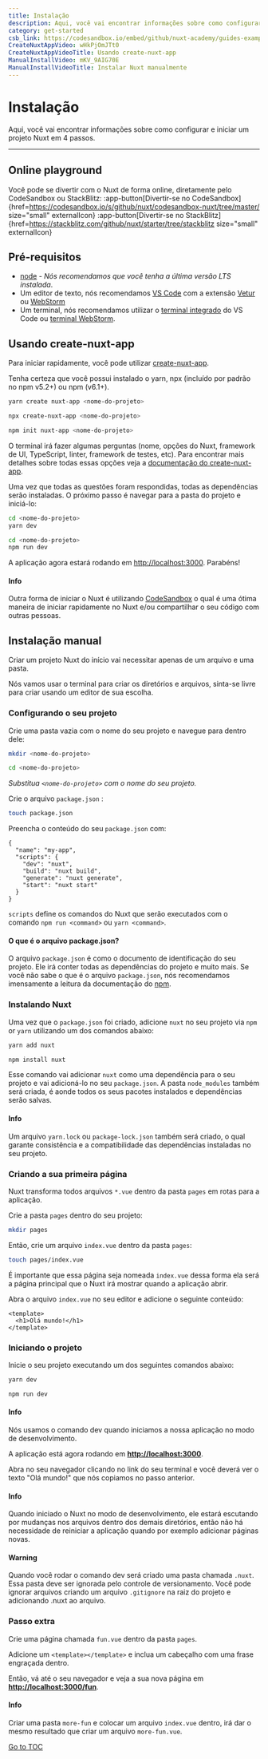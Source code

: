 ```yaml
---
title: Instalação
description: Aqui, você vai encontrar informações sobre como configurar e iniciar um projeto Nuxt em 4 passos.
category: get-started
csb_link: https://codesandbox.io/embed/github/nuxt-academy/guides-examples/tree/master/01_get_started/01_installation?fontsize=14&hidenavigation=1&theme=dark
CreateNuxtAppVideo: wHkPjOmJTt0
CreateNuxtAppVideoTitle: Usando create-nuxt-app
ManualInstallVideo: mKV_9AIG70E
ManualInstallVideoTitle: Instalar Nuxt manualmente
---
```


# Instalação

Aqui, você vai encontrar informações sobre como configurar e iniciar um projeto Nuxt em 4 passos.

---

## Online playground

Você pode se divertir com o Nuxt de forma online, diretamente pelo CodeSandbox ou StackBlitz:
:app-button[Divertir-se no CodeSandbox]{href=https://codesandbox.io/s/github/nuxt/codesandbox-nuxt/tree/master/ size="small" externalIcon}
:app-button[Divertir-se no StackBlitz]{href=https://stackblitz.com/github/nuxt/starter/tree/stackblitz size="small" externalIcon}

## Pré-requisitos

- [node](https://nodejs.org) - _Nós recomendamos que você tenha a última versão LTS instalada_.
- Um editor de texto, nós recomendamos [VS Code](https://code.visualstudio.com/) com a extensão [Vetur](https://marketplace.visualstudio.com/items?itemName=octref.vetur) ou [WebStorm](https://www.jetbrains.com/webstorm/)
- Um terminal, nós recomendamos utilizar o [terminal integrado](https://code.visualstudio.com/docs/editor/integrated-terminal) do VS Code ou [terminal WebStorm](https://www.jetbrains.com/help/webstorm/terminal-emulator.html).

## Usando create-nuxt-app

Para iniciar rapidamente, você pode utilizar [create-nuxt-app](https://github.com/nuxt/create-nuxt-app).

Tenha certeza que você possui instalado o yarn, npx (incluído por padrão no npm v5.2+) ou npm (v6.1+).



```bash [Yarn]
yarn create nuxt-app <nome-do-projeto>
```

```bash [NPX]
npx create-nuxt-app <nome-do-projeto>
```

```bash [NPM]
npm init nuxt-app <nome-do-projeto>
```



O terminal irá fazer algumas perguntas (nome, opções do Nuxt, framework de UI, TypeScript, linter, framework de testes, etc). Para encontrar mais detalhes sobre todas essas opções veja a [documentação do create-nuxt-app](https://github.com/nuxt/create-nuxt-app/blob/master/README.md).

Uma vez que todas as questões foram respondidas, todas as dependências serão instaladas. O próximo passo é navegar para a pasta do projeto e iniciá-lo:



```bash [Yarn]
cd <nome-do-projeto>
yarn dev
```

```bash [NPM]
cd <nome-do-projeto>
npm run dev
```



A aplicação agora estará rodando em [http://localhost:3000](http://localhost:3000). Parabéns!

#### Info
Outra forma de iniciar o Nuxt é utilizando [CodeSandbox](https://template.nuxtjs.org) o qual é uma ótima maneira de iniciar rapidamente no Nuxt e/ou compartilhar o seu código com outras pessoas.


## Instalação manual

Criar um projeto Nuxt do início vai necessitar apenas de um arquivo e uma pasta.

Nós vamos usar o terminal para criar os diretórios e arquivos, sinta-se livre para criar usando um editor de sua escolha.

### Configurando o seu projeto

Crie uma pasta vazia com o nome do seu projeto e navegue para dentro dele:

```bash
mkdir <nome-do-projeto>

cd <nome-do-projeto>
```

_Substitua `<nome-do-projeto>` com o nome do seu projeto._

Crie o arquivo `package.json` :

```bash
touch package.json
```

Preencha o conteúdo do seu `package.json` com:

```json{}[package.json]
{
  "name": "my-app",
  "scripts": {
    "dev": "nuxt",
    "build": "nuxt build",
    "generate": "nuxt generate",
    "start": "nuxt start"
  }
}
```

`scripts` define os comandos do Nuxt que serão executados com o comando `npm run <command>` ou `yarn <command>`.

#### **O que é o arquivo package.json?**

O arquivo `package.json` é como o documento de identificação do seu projeto. Ele irá conter todas as dependências do projeto e muito mais. Se você não sabe o que é o arquivo `package.json`, nós recomendamos imensamente a leitura da documentação do [npm](https://docs.npmjs.com/creating-a-package-json-file).

### Instalando Nuxt

Uma vez que o `package.json` foi criado, adicione `nuxt` no seu projeto via `npm` or `yarn` utilizando um dos comandos abaixo:



```bash [Yarn]
yarn add nuxt
```

```bash [NPM]
npm install nuxt
```



Esse comando vai adicionar `nuxt` como uma dependência para o seu projeto e vai adicioná-lo no seu `package.json`. A pasta `node_modules` também será criada, é aonde todos os seus pacotes instalados e dependências serão salvas.

#### Info

Um arquivo `yarn.lock` ou `package-lock.json` também será criado, o qual garante consistência e a compatibilidade das dependências instaladas no seu projeto.



### Criando a sua primeira página

Nuxt transforma todos arquivos `*.vue` dentro da pasta `pages` em rotas para a aplicação.

Crie a pasta `pages` dentro do seu projeto:

```bash
mkdir pages
```

Então, crie um arquivo `index.vue` dentro da pasta `pages`:

```bash
touch pages/index.vue
```

É importante que essa página seja nomeada `index.vue` dessa forma ela será a página principal que o Nuxt irá mostrar quando a aplicação abrir.

Abra o arquivo `index.vue` no seu editor e adicione o seguinte conteúdo:

```html{}[pages/index.vue]
<template>
  <h1>Olá mundo!</h1>
</template>
```

### Iniciando o projeto

Inicie o seu projeto executando um dos seguintes comandos abaixo:



```bash [Yarn]
yarn dev
```

```bash [NPM]
npm run dev
```



#### Info

Nós usamos o comando dev quando iniciamos a nossa aplicação no modo de desenvolvimento.



A aplicação está agora rodando em **[http://localhost:3000](http://localhost:3000/)**.

Abra no seu navegador clicando no link do seu terminal e você deverá ver o texto "Olá mundo!"
que nós copiamos no passo anterior.

#### Info

Quando iniciado o Nuxt no modo de desenvolvimento, ele estará escutando por mudanças nos arquivos dentro dos demais diretórios, então não há necessidade de reiniciar a aplicação quando por exemplo adicionar páginas novas.



#### Warning

Quando você rodar o comando dev será criado uma pasta chamada `.nuxt`. Essa pasta deve ser ignorada
pelo controle de versionamento. Você pode ignorar arquivos criando um arquivo `.gitignore` na raiz do projeto e adicionando .nuxt ao arquivo.



### Passo extra

Crie uma página chamada `fun.vue` dentro da pasta `pages`.

Adicione um `<template></template>` e inclua um cabeçalho com uma frase engraçada dentro.

Então, vá até o seu navegador e veja a sua nova página em **[http://localhost:3000/fun](http://localhost:3000/fun)**.

#### Info

Criar uma pasta `more-fun` e colocar um arquivo `index.vue` dentro, irá dar o mesmo resultado que criar um arquivo `more-fun.vue`.


<span style='float: footnote;'><a href="../index.html#toc">Go to TOC</a></span>
